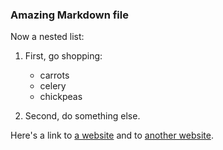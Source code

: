 ### Amazing Markdown file ###

Now a nested list:

 1. First, go shopping:

      * carrots
      * celery
      * chickpeas

 2. Second, do something else.

Here's a link to [a website](http://daringfireball.net) and to [another website](http://macrumors.com).

